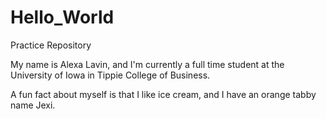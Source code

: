 # Hello_World
Practice Repository

My name is Alexa Lavin, and I'm currently a full time student at the University of Iowa in Tippie College of Business.

A fun fact about myself is that I like ice cream, and I have an orange tabby name Jexi.
